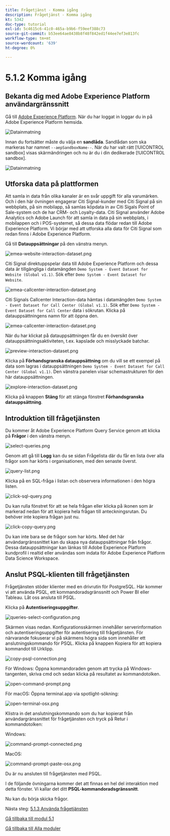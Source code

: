 ```yaml
---
title: Frågetjänst - Komma igång
description: Frågetjänst - Komma igång
kt: 5342
doc-type: tutorial
exl-id: 5c4615c6-41c0-465a-b9b6-f59eef388c73
source-git-commit: b53ee64ae8438b8f48f842ed1f44ee7ef3e813fc
workflow-type: tm+mt
source-wordcount: '639'
ht-degree: 0%

---
```


# 5.1.2 Komma igång

## Bekanta dig med Adobe Experience Platform användargränssnitt

Gå till [Adobe Experience Platform](https://experience.adobe.com/platform). När du har loggat in loggar du in på Adobe Experience Platform hemsida.

![Datainmatning](./../../../modules/datacollection/module1.2/images/home.png)

Innan du fortsätter måste du välja en **sandlåda**. Sandlådan som ska markeras har namnet ``--aepSandboxName--``. När du har valt rätt [!UICONTROL sandbox] visas skärmändringen och nu är du i din dedikerade [!UICONTROL sandbox].

![Datainmatning](./../../../modules/datacollection/module1.2/images/sb1.png)


## Utforska data på plattformen

Att samla in data från olika kanaler är en svår uppgift för alla varumärken. Och i den här övningen engagerar Citi Signal-kunder med Citi Signal på sin webbplats, på sin mobilapp, så samlas köpdata in av Citi Sigals Point of Sale-system och de har CRM- och Loyalty-data. Citi Signal använder Adobe Analytics och Adobe Launch för att samla in data på sin webbplats, i mobilappen och i POS-systemet, så dessa data flödar redan till Adobe Experience Platform. Vi börjar med att utforska alla data för Citi Signal som redan finns i Adobe Experience Platform.

Gå till **Datauppsättningar** på den vänstra menyn.

![emea-website-interaction-dataset.png](./images/emea-website-interaction-dataset.png)

Citi Signal direktuppspelar data till Adobe Experience Platform och dessa data är tillgängliga i datamängden `Demo System - Event Dataset for Website (Global v1.1)`. Sök efter `Demo System - Event Dataset for Website`.

![emea-callcenter-interaction-dataset.png](./images/emea-website-interaction-dataset1.png)

Citi Signals Callcenter Interaction-data hämtas i datamängden `Demo System - Event Dataset for Call Center (Global v1.1)`. Sök efter `Demo System - Event Dataset for Call Center` data i sökrutan. Klicka på datauppsättningens namn för att öppna den.

![emea-callcenter-interaction-dataset.png](./images/emea-callcenter-interaction-dataset.png)

När du har klickat på datauppsättningen får du en översikt över datauppsättningsaktiviteten, t.ex. kapslade och misslyckade batchar.

![preview-interaction-dataset.png](./images/preview-interaction-dataset.png)

Klicka på **Förhandsgranska datauppsättning** om du vill se ett exempel på data som lagras i datauppsättningen `Demo System - Event Dataset for Call Center (Global v1.1)`. Den vänstra panelen visar schemastrukturen för den här datauppsättningen.

![explore-interaction-dataset.png](./images/explore-interaction-dataset.png)

Klicka på knappen **Stäng** för att stänga fönstret **Förhandsgranska datauppsättning**.

## Introduktion till frågetjänsten

Du kommer åt Adobe Experience Platform Query Service genom att klicka på **Frågor** i den vänstra menyn.

![select-queries.png](./images/select-queries.png)

Genom att gå till **Logg** kan du se sidan Frågelista där du får en lista över alla frågor som har körts i organisationen, med den senaste överst.

![query-list.png](./images/query-list.png)

Klicka på en SQL-fråga i listan och observera informationen i den högra listen.

![click-sql-query.png](./images/click-sql-query.png)

Du kan rulla fönstret för att se hela frågan eller klicka på ikonen som är markerad nedan för att kopiera hela frågan till anteckningsrutan. Du behöver inte kopiera frågan just nu.

![click-copy-query.png](./images/click-copy-query.png)

Du kan inte bara se de frågor som har körts. Med det här användargränssnittet kan du skapa nya datauppsättningar från frågor. Dessa datauppsättningar kan länkas till Adobe Experience Platform kundprofil i realtid eller användas som indata för Adobe Experience Platform Data Science Workspace.

## Anslut PSQL-klienten till frågetjänsten

Frågetjänsten stöder klienter med en drivrutin för PostgreSQL. Här kommer vi att använda PSQL, ett kommandoradsgränssnitt och Power BI eller Tableau. Låt oss ansluta till PSQL.

Klicka på **Autentiseringsuppgifter**.

![queries-select-configuration.png](./images/queries-select-configuration.png)

Skärmen visas nedan. Konfigurationsskärmen innehåller serverinformation och autentiseringsuppgifter för autentisering till frågetjänsten. För närvarande fokuserar vi på skärmens högra sida som innehåller ett anslutningskommando för PSQL. Klicka på knappen Kopiera för att kopiera kommandot till Urklipp.

![copy-psql-connection.png](./images/copy-psql-connection.png)

För Windows: Öppna kommandoraden genom att trycka på Windows-tangenten, skriva cmd och sedan klicka på resultatet av kommandotolken.

![open-command-prompt.png](./images/open-command-prompt.png)

För macOS: Öppna terminal.app via spotlight-sökning:

![open-terminal-osx.png](./images/open-terminal-osx.png)

Klistra in det anslutningskommando som du har kopierat från användargränssnittet för frågetjänsten och tryck på Retur i kommandotolken:

Windows:

![command-prompt-connected.png](./images/command-prompt-connected.png)

MacOS:

![command-prompt-paste-osx.png](./images/command-prompt-paste-osx.png)

Du är nu ansluten till frågetjänsten med PSQL.

I de följande övningarna kommer det att finnas en hel del interaktion med detta fönster. Vi kallar det ditt **PSQL-kommandoradsgränssnitt**.

Nu kan du börja skicka frågor.

Nästa steg: [5.1.3 Använda frågetjänsten](./ex3.md)

[Gå tillbaka till modul 5.1](./query-service.md)

[Gå tillbaka till Alla moduler](../../../overview.md)
